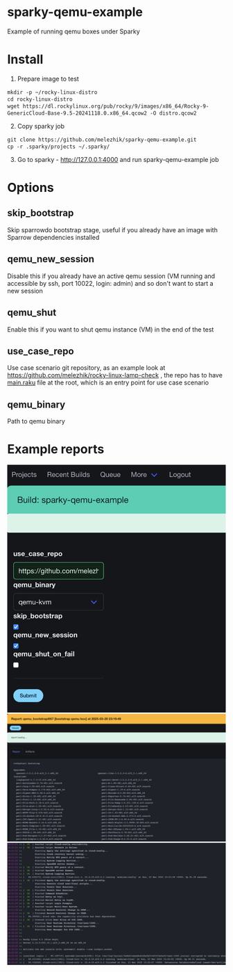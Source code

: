 # sparky-qemu-example

Example of running qemu boxes under Sparky

# Install

1. Prepare image to test

```
mkdir -p ~/rocky-linux-distro
cd rocky-linux-distro 
wget https://dl.rockylinux.org/pub/rocky/9/images/x86_64/Rocky-9-GenericCloud-Base-9.5-20241118.0.x86_64.qcow2 -O distro.qcow2
```

2. Copy sparky job

```
git clone https://github.com/melezhik/sparky-qemu-example.git 
cp -r .sparky/projects ~/.sparky/
```

3. Go to sparky - http://127.0.0.1:4000 and run sparky-qemu-example job


# Options

## skip_bootstrap

Skip sparrowdo bootstrap stage, useful if you already have an image with
Sparrow dependencies installed

## qemu_new_session

Disable this if you already have an active qemu session (VM running and accessible
by ssh, port 10022, login: admin) and so don't want to start a new session

## qemu_shut

Enable this if you want to shut qemu instance (VM) in the end of the test

## use_case_repo

Use case scenario git repository, as an example look at https://github.com/melezhik/rocky-linux-lamp-check , the repo has to have [main.raku](https://github.com/melezhik/rocky-linux-lamp-check/blob/main/main.raku) file at the root, which
is an entry point for use case scenario

## qemu_binary

Path to qemu binary 

# Example reports

![rocky1](images/main-menu.jpeg)
![rocky2](images/rocky.jpeg)
![rocky3](images/rocky3.jpeg)
